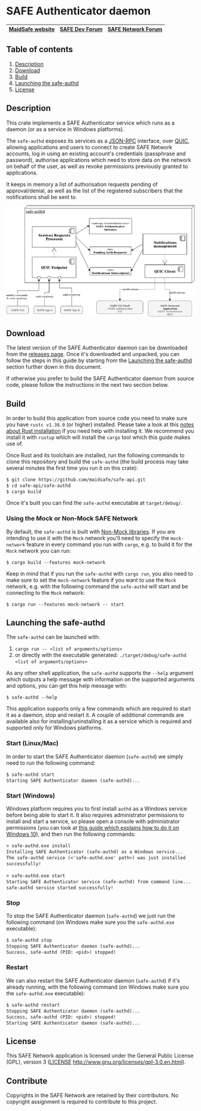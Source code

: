 # SAFE Authenticator daemon

| [MaidSafe website](https://maidsafe.net) | [SAFE Dev Forum](https://forum.safedev.org) | [SAFE Network Forum](https://safenetforum.org) |
|:----------------------------------------:|:-------------------------------------------:|:----------------------------------------------:|

## Table of contents

1. [Description](#description)
2. [Download](#download)
3. [Build](#build)
4. [Launching the safe-authd](#launching-the-safe-authd)
5. [License](#license)

## Description

This crate implements a SAFE Authenticator service which runs as a daemon (or as a service in Windows platforms).

The `safe-authd` exposes its services as a [JSON-RPC](https://www.jsonrpc.org/) interface, over [QUIC](https://en.wikipedia.org/wiki/QUIC), allowing applications and users to connect to create SAFE Network accounts, log in using an existing account's credentials (passphrase and password), authorise applications which need to store data on the network on behalf of the user, as well as revoke permissions previously granted to applications.

It keeps in memory a list of authorisation requests pending of approval/denial, as well as the list of the registered subscribers that the notifications shall be sent to.

![authd software architecture](/misc/authd-software.png)

## Download

The latest version of the SAFE Authenticator daemon can be downloaded from the [releases page](https://github.com/maidsafe/safe-api/safe-authd/releases/latest). Once it's downloaded and unpacked, you can follow the steps in this guide by starting from the [Launching the safe-authd](#launching-the-safe-authd) section further down in this document.

If otherwise you prefer to build the SAFE Authenticator daemon from source code, please follow the instructions in the next two section below.

## Build

In order to build this application from source code you need to make sure you have `rustc v1.38.0` (or higher) installed. Please take a look at this [notes about Rust installation](https://www.rust-lang.org/tools/install) if you need help with installing it. We recommend you install it with `rustup` which will install the `cargo` tool which this guide makes use of.

Once Rust and its toolchain are installed, run the following commands to clone this repository and build the `safe-authd` (the build process may take several minutes the first time you run it on this crate):
```shell
$ git clone https://github.com/maidsafe/safe-api.git
$ cd safe-api/safe-authd
$ cargo build
```

Once it's built you can find the `safe-authd` executable at `target/debug/`.

### Using the Mock or Non-Mock SAFE Network

By default, the `safe-authd` is built with [Non-Mock libraries](https://github.com/maidsafe/safe_client_libs/wiki/Mock-vs.-non-mock). If you are intending to use it with the `Mock` network you'll need to specify the `mock-network` feature in every command you run with `cargo`, e.g. to build it for the `Mock` network you can run:
```
$ cargo build --features mock-network
```

Keep in mind that if you run the `safe-authd` with `cargo run`, you also need to make sure to set the `mock-network` feature if you want to use the `Mock` network, e.g. with the following command the `safe-authd` will start and be connecting to the `Mock` network:
```
$ cargo run --features mock-network -- start
```

## Launching the safe-authd

The `safe-authd` can be launched with:
1. `cargo run -- <list of arguments/options>`
2. or directly with the executable generated: `./target/debug/safe-authd <list of arguments/options>`

As any other shell application, the `safe-authd` supports the `--help` argument which outputs a help message with information on the supported arguments and options, you can get this help message with:
```
$ safe-authd --help
```

This application supports only a few commands which are required to start it as a daemon, stop and restart it. A couple of additional commands are available also for installing/uninstalling it as a service which is required and supported only for Windows platforms.


### Start (Linux/Mac)

In order to start the SAFE Authenticator daemon (`safe-authd`) we simply need to run the following command:
```shell
$ safe-authd start
Starting SAFE Authenticator daemon (safe-authd)...
```

### Start (Windows)

Windows platform requires you to first install `authd` as a Windows service before being able to start it. It also requires administrator permissions to install and start a service, so please open a console with administrator permissions (you can look at [this guide which explains how to do it on Windows 10](https://www.intowindows.com/command-prompt-as-administrator-in-windows-10/)), and then run the following commands:
```shell
> safe-authd.exe install
Installing SAFE Authenticator (safe-authd) as a Windows service...
The safe-authd service (<'safe-authd.exe' path>) was just installed successfully!

> safe-authd.exe start
Starting SAFE Authenticator service (safe-authd) from command line...
safe-authd service started successfully!
```

### Stop

To stop the SAFE Authenticator daemon (`safe-authd`) we just run the following command (on Windows make sure you the `safe-authd.exe` executable):
```shell
$ safe-authd stop
Stopping SAFE Authenticator daemon (safe-authd)...
Success, safe-authd (PID: <pid>) stopped!
```

### Restart

We can also restart the SAFE Authenticator daemon (`safe-authd`) if it's already running, with the following command (on Windows make sure you the `safe-authd.exe` executable):
```shell
$ safe-authd restart
Stopping SAFE Authenticator daemon (safe-authd)...
Success, safe-authd (PID: <pid>) stopped!
Starting SAFE Authenticator daemon (safe-authd)...
```

## License
This SAFE Network application is licensed under the General Public License (GPL), version 3 ([LICENSE](LICENSE) http://www.gnu.org/licenses/gpl-3.0.en.html).

## Contribute
Copyrights in the SAFE Network are retained by their contributors. No copyright assignment is required to contribute to this project.
